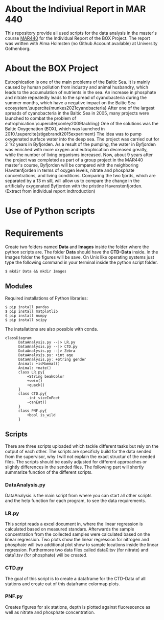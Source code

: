# About the Indiviual Report in MAR 440
This repository provide all used scripts for the data analysis in the master's course [MAR440](https://www.gu.se/en/study-gothenburg/marine-project-from-idea-to-action-mar440) for the Individual Report of the BOX Project. The report was written with Alma Holmsten (no Github Account available) at University Gothenborg. 

# About the BOX Project
Eutrophication is one of the main problems of the Baltic Sea. It is mainly caused by human pollution from industry and animal husbandry, which leads to the accumulation of nutrients in the sea. An increase in phosphate and nitrate repeatedly leads to the spread of cyanobacteria during the summer months, which have a negative impact on the Baltic Sea ecosystem.\supercite{munkes2021cyanobacteria} After one of the largest spreads of cyanobacteria in the Baltic Sea in 2005, many projects were launched to combat the problem of eutrophication.\supercite{conley2009tackling} One of the solutions was the Baltic Oxygenation (BOX), which was launched in 2010.\supercite{stigebrandt2015experiment} The idea was to pump oxygenated surface water into the deep sea. The project was carried out for 2 1/2 years in Byfjorden. As a result of the pumping, the water in Byfjorden was enriched with more oxygen and eutrophication decreased greatly, while the number of living organisms increased. Now, about 9 years after the project was completed as part of a group project in the MAR440 master's course, Byfjorden will be compared with the neighboring Havstenfjorden in terms of oxygen levels, nitrate and phosphate concentrations, and living conditions. Comparing the two fjords, which are separated by a 13 m sill, will allow us to compare the change in the artificially oxygenated Byfjorden with the pristine Havenstenfjorden. (Extract from individual report indtroduction)

# Use of Python scripts
# Requirements
Create two folders named **Data** and **Images** inside the folder where the python scripts are.
The folder **Data** should have the **CTD-Data** inside. In the Images folder the figures will be save.
On Unix like operating systems just type the following command in your terminal inside the python script folder.
```
$ mkdir Data && mkdir Images
```

## Modules
Required installations of Python libraries:
```
$ pip install pandas
$ pip install matplotlib
$ pip install numpy
$ pip install scipy
```
The installations are also possible with conda.
```mermaid
classDiagram
      DataAnalysis.py --|> LR.py
      DataAnalysis.py --|> CTD.py
      DataAnalysis.py --|> Zebra
      DataAnalysis.py: +int age
      DataAnalysis.py: +String gender
      Animal: +isMammal()
      Animal: +mate()
      class LR.py{
          +String beakColor
          +swim()
          +quack()
      }
      class CTD.py{
          -int sizeInFeet
          -canEat()
      }
      class PNF.py{
          +bool is_wild
      }
```
## Scripts
There are three scripts uploaded which tackle different tasks but rely on the output of each other. The scripts are specificly build for the data sended from the supervisor, why I will not explain the exact structur of the needed files. The scripts should be easily adjusted for different approaches or slightly differences in the sended files. The following part will shortly summarize function of the different scripts.

### DataAnalysis.py
DataAnalysis is the main script from where you can start all other scripts and the help function for each program, to see the data requirements.

### LR.py
This script reads a excel document in, where the linear regression is calculated based on measured standars. Afterwards the sample concentration from the collected samples were calculated based on the linear regression.
Two plots show the linear regression for nitrogen and phosphate will two additional plot show to sample locations inside the linear regression. Furthermore two data files called data0.tsv (for nitrate) and data1.tsv (for phosphate) will be created.

### CTD.py
The goal of this script is to create a dataframe for the CTD-Data of all stations and create out of this dataframe colormap plots.

### PNF.py
Creates figures for six stations, depth is plotted against fluorescence as well as nitrate and phosphate concentration.
